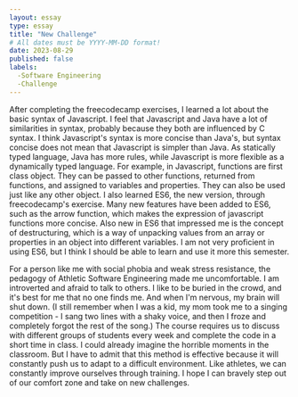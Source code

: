```yaml
---
layout: essay
type: essay
title: "New Challenge"
# All dates must be YYYY-MM-DD format!
date: 2023-08-29
published: false
labels:
  -Software Engineering
  -Challenge
---
```


After completing the freecodecamp exercises, I learned a lot about the basic syntax of Javascript. I feel that Javascript and Java have a lot of similarities in syntax, probably because they both are influenced by C syntax. I think Javascript's syntax is more concise than Java's, but syntax concise does not mean that Javascript is simpler than Java.  As statically typed language, Java has more rules, while Javascript is more flexible as a dynamically typed language. For example, in Javascript, functions are first class object. They can be passed to other functions, returned from functions, and assigned to variables and properties. They can also be used just like any other object. I also learned ES6, the new version, through freecodecamp's exercise. Many new features have been added to ES6, such as the arrow function, which makes the expression of javascript functions more concise.  Also new in ES6 that impressed me is the concept of destructuring, which is a way of unpacking values from an array or properties in an object into different variables. I am not very proficient in using ES6, but I think I should be able to learn and use it more this semester.

For a person like me with social phobia and weak stress resistance, the pedagogy of Athletic Software Engineering made me uncomfortable.  I am introverted and afraid to talk to others. I like to be buried in the crowd, and it's best for me that no one finds me.  And when I'm nervous, my brain will shut down. (I still remember when I was a kid, my mom took me to a singing competition - I sang two lines with a shaky voice, and then I froze and completely forgot the rest of the song.) The course requires us to discuss with different groups of students every week and complete the code in a short time in class. I could already imagine the horrible moments in the classroom. But I have to admit that this method is effective because it will constantly push us to adapt to a difficult environment. Like athletes, we can constantly improve ourselves through training. I hope I can bravely step out of our comfort zone and take on new challenges.
